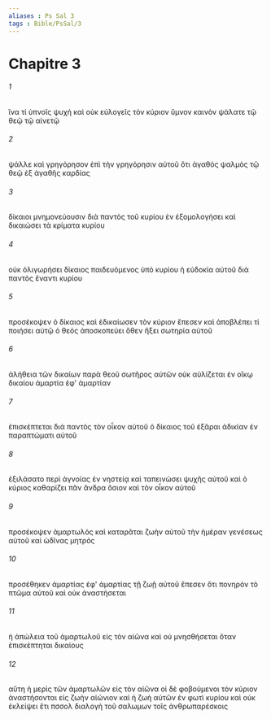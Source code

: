 ```yaml
---
aliases : Ps Sal 3
tags : Bible/PsSal/3
---
```


# Chapitre 3

###### 1
ἵνα τί ὑπνοῖς ψυχή καὶ οὐκ εὐλογεῖς τὸν κύριον ὕμνον καινὸν ψάλατε τῷ θεῷ τῷ αἰνετῷ
###### 2
ψάλλε καὶ γρηγόρησον ἐπὶ τὴν γρηγόρησιν αὐτοῦ ὅτι ἀγαθὸς ψαλμὸς τῷ θεῷ ἐξ ἀγαθῆς καρδίας
###### 3
δίκαιοι μνημονεύουσιν διὰ παντὸς τοῦ κυρίου ἐν ἐξομολογήσει καὶ δικαιώσει τὰ κρίματα κυρίου
###### 4
οὐκ ὀλιγωρήσει δίκαιος παιδευόμενος ὑπὸ κυρίου ἡ εὐδοκία αὐτοῦ διὰ παντὸς ἔναντι κυρίου
###### 5
προσέκοψεν ὁ δίκαιος καὶ ἐδικαίωσεν τὸν κύριον ἔπεσεν καὶ ἀποβλέπει τί ποιήσει αὐτῷ ὁ θεός ἀποσκοπεύει ὅθεν ἥξει σωτηρία αὐτοῦ
###### 6
ἀλήθεια τῶν δικαίων παρὰ θεοῦ σωτῆρος αὐτῶν οὐκ αὐλίζεται ἐν οἴκῳ δικαίου ἁμαρτία ἐφ' ἁμαρτίαν
###### 7
ἐπισκέπτεται διὰ παντὸς τὸν οἶκον αὐτοῦ ὁ δίκαιος τοῦ ἐξᾶραι ἀδικίαν ἐν παραπτώματι αὐτοῦ
###### 8
ἐξιλάσατο περὶ ἀγνοίας ἐν νηστείᾳ καὶ ταπεινώσει ψυχῆς αὐτοῦ καὶ ὁ κύριος καθαρίζει πᾶν ἄνδρα ὅσιον καὶ τὸν οἶκον αὐτοῦ
###### 9
προσέκοψεν ἁμαρτωλὸς καὶ καταρᾶται ζωὴν αὐτοῦ τὴν ἡμέραν γενέσεως αὐτοῦ καὶ ὠδῖνας μητρός
###### 10
προσέθηκεν ἁμαρτίας ἐφ' ἁμαρτίας τῇ ζωῇ αὐτοῦ ἔπεσεν ὅτι πονηρὸν τὸ πτῶμα αὐτοῦ καὶ οὐκ ἀναστήσεται
###### 11
ἡ ἀπώλεια τοῦ ἁμαρτωλοῦ εἰς τὸν αἰῶνα καὶ οὐ μνησθήσεται ὅταν ἐπισκέπτηται δικαίους
###### 12
αὕτη ἡ μερὶς τῶν ἁμαρτωλῶν εἰς τὸν αἰῶνα οἱ δὲ φοβούμενοι τὸν κύριον ἀναστήσονται εἰς ζωὴν αἰώνιον καὶ ἡ ζωὴ αὐτῶν ἐν φωτὶ κυρίου καὶ οὐκ ἐκλείψει ἔτι πσσολ διαλογὴ τοῦ σαλωμων τοῖς ἀνθρωπαρέσκοις

